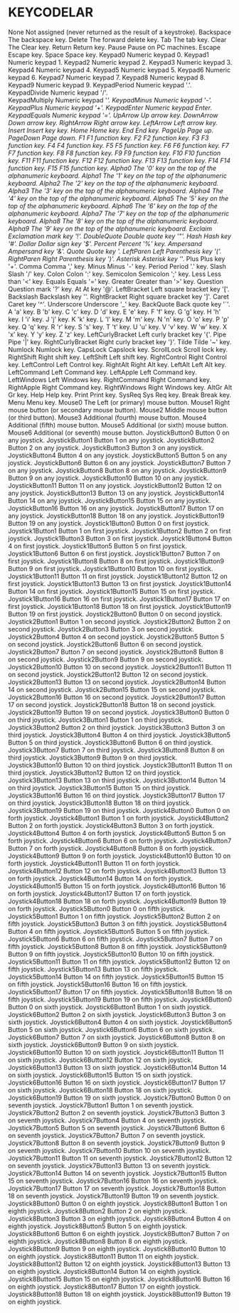 # KEYCODELAR
None            Not assigned (never returned as the result of a keystroke).
Backspace       The backspace key.
Delete          The forward delete key.
Tab             The tab key.
Clear           The Clear key.
Return          Return key.
Pause           Pause on PC machines.
Escape          Escape key.
Space           Space key.
Keypad0         Numeric keypad 0.
Keypad1         Numeric keypad 1.
Keypad2         Numeric keypad 2.
Keypad3         Numeric keypad 3.
Keypad4         Numeric keypad 4.
Keypad5         Numeric keypad 5.
Keypad6         Numeric keypad 6.
Keypad7         Numeric keypad 7.
Keypad8         Numeric keypad 8.
Keypad9         Numeric keypad 9.
KeypadPeriod    Numeric keypad '.'.
KeypadDivide    Numeric keypad '/'.     
KeypadMultiply  Numeric keypad '*'.
KeypadMinus     Numeric keypad '-'.
KeypadPlus      Numeric keypad '+'.
KeypadEnter     Numeric keypad Enter.
KeypadEquals    Numeric keypad '='.
UpArrow         Up arrow key.
DownArrow       Down arrow key.
RightArrow      Right arrow key.
LeftArrow       Left arrow key.
Insert          Insert key key.
Home            Home key.
End             End key.
PageUp          Page up.
PageDown        Page down.
F1              F1 function key.
F2              F2 function key.
F3              F3 function key.
F4              F4 function key.
F5
F5 function key.
F6
F6 function key.
F7
F7 function key.
F8
F8 function key.
F9
F9 function key.
F10
F10 function key.
F11
F11 function key.
F12
F12 function key.
F13
F13 function key.
F14
F14 function key.
F15
F15 function key.
Alpha0          The '0' key on the top of the alphanumeric keyboard.
Alpha1
The '1' key on the top of the alphanumeric keyboard.
Alpha2
The '2' key on the top of the alphanumeric keyboard.
Alpha3
The '3' key on the top of the alphanumeric keyboard.
Alpha4
The '4' key on the top of the alphanumeric keyboard.
Alpha5
The '5' key on the top of the alphanumeric keyboard.
Alpha6
The '6' key on the top of the alphanumeric keyboard.
Alpha7
The '7' key on the top of the alphanumeric keyboard.
Alpha8
The '8' key on the top of the alphanumeric keyboard.
Alpha9
The '9' key on the top of the alphanumeric keyboard.
Exclaim
Exclamation mark key '!'.
DoubleQuote
Double quote key '"'.
Hash
Hash key '#'.
Dollar
Dollar sign key '$'.
Percent
Percent '%' key.
Ampersand
Ampersand key '&'.
Quote
Quote key '.
LeftParen
Left Parenthesis key '('.
RightParen
Right Parenthesis key ')'.
Asterisk
Asterisk key '*'.
Plus
Plus key '+'.
Comma
Comma ',' key.
Minus
Minus '-' key.
Period
Period '.' key.
Slash
Slash '/' key.
Colon
Colon ':' key.
Semicolon
Semicolon ';' key.
Less
Less than '<' key.
Equals
Equals '=' key.
Greater
Greater than '>' key.
Question
Question mark '?' key.
At
At key '@'.
LeftBracket
Left square bracket key '['.
Backslash
Backslash key '\'.
RightBracket
Right square bracket key ']'.
Caret
Caret key '^'.
Underscore
Underscore '_' key.
BackQuote
Back quote key '`'.
A
'a' key.
B
'b' key.
C
'c' key.
D
'd' key.
E
'e' key.
F
'f' key.
G
'g' key.
H
'h' key.
I
'i' key.
J
'j' key.
K
'k' key.
L
'l' key.
M
'm' key.
N
'n' key.
O
'o' key.
P
'p' key.
Q
'q' key.
R
'r' key.
S
's' key.
T
't' key.
U
'u' key.
V
'v' key.
W
'w' key.
X
'x' key.
Y
'y' key.
Z
'z' key.
LeftCurlyBracket
Left curly bracket key '{'.
Pipe
Pipe '|' key.
RightCurlyBracket
Right curly bracket key '}'.
Tilde
Tilde '~' key.
Numlock
Numlock key.
CapsLock
Capslock key.
ScrollLock
Scroll lock key.
RightShift
Right shift key.
LeftShift
Left shift key.
RightControl
Right Control key.
LeftControl
Left Control key.
RightAlt
Right Alt key.
LeftAlt
Left Alt key.
LeftCommand
Left Command key.
LeftApple
Left Command key.
LeftWindows
Left Windows key.
RightCommand
Right Command key.
RightApple
Right Command key.
RightWindows
Right Windows key.
AltGr
Alt Gr key.
Help
Help key.
Print
Print key.
SysReq
Sys Req key.
Break
Break key.
Menu
Menu key.
Mouse0
The Left (or primary) mouse button.
Mouse1
Right mouse button (or secondary mouse button).
Mouse2
Middle mouse button (or third button).
Mouse3
Additional (fourth) mouse button.
Mouse4
Additional (fifth) mouse button.
Mouse5
Additional (or sixth) mouse button.
Mouse6
Additional (or seventh) mouse button.
JoystickButton0
Button 0 on any joystick.
JoystickButton1
Button 1 on any joystick.
JoystickButton2
Button 2 on any joystick.
JoystickButton3
Button 3 on any joystick.
JoystickButton4
Button 4 on any joystick.
JoystickButton5
Button 5 on any joystick.
JoystickButton6
Button 6 on any joystick.
JoystickButton7
Button 7 on any joystick.
JoystickButton8
Button 8 on any joystick.
JoystickButton9
Button 9 on any joystick.
JoystickButton10
Button 10 on any joystick.
JoystickButton11
Button 11 on any joystick.
JoystickButton12
Button 12 on any joystick.
JoystickButton13
Button 13 on any joystick.
JoystickButton14
Button 14 on any joystick.
JoystickButton15
Button 15 on any joystick.
JoystickButton16
Button 16 on any joystick.
JoystickButton17
Button 17 on any joystick.
JoystickButton18
Button 18 on any joystick.
JoystickButton19
Button 19 on any joystick.
Joystick1Button0
Button 0 on first joystick.
Joystick1Button1
Button 1 on first joystick.
Joystick1Button2
Button 2 on first joystick.
Joystick1Button3
Button 3 on first joystick.
Joystick1Button4
Button 4 on first joystick.
Joystick1Button5
Button 5 on first joystick.
Joystick1Button6
Button 6 on first joystick.
Joystick1Button7
Button 7 on first joystick.
Joystick1Button8
Button 8 on first joystick.
Joystick1Button9
Button 9 on first joystick.
Joystick1Button10
Button 10 on first joystick.
Joystick1Button11
Button 11 on first joystick.
Joystick1Button12
Button 12 on first joystick.
Joystick1Button13
Button 13 on first joystick.
Joystick1Button14
Button 14 on first joystick.
Joystick1Button15
Button 15 on first joystick.
Joystick1Button16
Button 16 on first joystick.
Joystick1Button17
Button 17 on first joystick.
Joystick1Button18
Button 18 on first joystick.
Joystick1Button19
Button 19 on first joystick.
Joystick2Button0
Button 0 on second joystick.
Joystick2Button1
Button 1 on second joystick.
Joystick2Button2
Button 2 on second joystick.
Joystick2Button3
Button 3 on second joystick.
Joystick2Button4
Button 4 on second joystick.
Joystick2Button5
Button 5 on second joystick.
Joystick2Button6
Button 6 on second joystick.
Joystick2Button7
Button 7 on second joystick.
Joystick2Button8
Button 8 on second joystick.
Joystick2Button9
Button 9 on second joystick.
Joystick2Button10
Button 10 on second joystick.
Joystick2Button11
Button 11 on second joystick.
Joystick2Button12
Button 12 on second joystick.
Joystick2Button13
Button 13 on second joystick.
Joystick2Button14
Button 14 on second joystick.
Joystick2Button15
Button 15 on second joystick.
Joystick2Button16
Button 16 on second joystick.
Joystick2Button17
Button 17 on second joystick.
Joystick2Button18
Button 18 on second joystick.
Joystick2Button19
Button 19 on second joystick.
Joystick3Button0
Button 0 on third joystick.
Joystick3Button1
Button 1 on third joystick.
Joystick3Button2
Button 2 on third joystick.
Joystick3Button3
Button 3 on third joystick.
Joystick3Button4
Button 4 on third joystick.
Joystick3Button5
Button 5 on third joystick.
Joystick3Button6
Button 6 on third joystick.
Joystick3Button7
Button 7 on third joystick.
Joystick3Button8
Button 8 on third joystick.
Joystick3Button9
Button 9 on third joystick.
Joystick3Button10
Button 10 on third joystick.
Joystick3Button11
Button 11 on third joystick.
Joystick3Button12
Button 12 on third joystick.
Joystick3Button13
Button 13 on third joystick.
Joystick3Button14
Button 14 on third joystick.
Joystick3Button15
Button 15 on third joystick.
Joystick3Button16
Button 16 on third joystick.
Joystick3Button17
Button 17 on third joystick.
Joystick3Button18
Button 18 on third joystick.
Joystick3Button19
Button 19 on third joystick.
Joystick4Button0
Button 0 on forth joystick.
Joystick4Button1
Button 1 on forth joystick.
Joystick4Button2
Button 2 on forth joystick.
Joystick4Button3
Button 3 on forth joystick.
Joystick4Button4
Button 4 on forth joystick.
Joystick4Button5
Button 5 on forth joystick.
Joystick4Button6
Button 6 on forth joystick.
Joystick4Button7
Button 7 on forth joystick.
Joystick4Button8
Button 8 on forth joystick.
Joystick4Button9
Button 9 on forth joystick.
Joystick4Button10
Button 10 on forth joystick.
Joystick4Button11
Button 11 on forth joystick.
Joystick4Button12
Button 12 on forth joystick.
Joystick4Button13
Button 13 on forth joystick.
Joystick4Button14
Button 14 on forth joystick.
Joystick4Button15
Button 15 on forth joystick.
Joystick4Button16
Button 16 on forth joystick.
Joystick4Button17
Button 17 on forth joystick.
Joystick4Button18
Button 18 on forth joystick.
Joystick4Button19
Button 19 on forth joystick.
Joystick5Button0
Button 0 on fifth joystick.
Joystick5Button1
Button 1 on fifth joystick.
Joystick5Button2
Button 2 on fifth joystick.
Joystick5Button3
Button 3 on fifth joystick.
Joystick5Button4
Button 4 on fifth joystick.
Joystick5Button5
Button 5 on fifth joystick.
Joystick5Button6
Button 6 on fifth joystick.
Joystick5Button7
Button 7 on fifth joystick.
Joystick5Button8
Button 8 on fifth joystick.
Joystick5Button9
Button 9 on fifth joystick.
Joystick5Button10
Button 10 on fifth joystick.
Joystick5Button11
Button 11 on fifth joystick.
Joystick5Button12
Button 12 on fifth joystick.
Joystick5Button13
Button 13 on fifth joystick.
Joystick5Button14
Button 14 on fifth joystick.
Joystick5Button15
Button 15 on fifth joystick.
Joystick5Button16
Button 16 on fifth joystick.
Joystick5Button17
Button 17 on fifth joystick.
Joystick5Button18
Button 18 on fifth joystick.
Joystick5Button19
Button 19 on fifth joystick.
Joystick6Button0
Button 0 on sixth joystick.
Joystick6Button1
Button 1 on sixth joystick.
Joystick6Button2
Button 2 on sixth joystick.
Joystick6Button3
Button 3 on sixth joystick.
Joystick6Button4
Button 4 on sixth joystick.
Joystick6Button5
Button 5 on sixth joystick.
Joystick6Button6
Button 6 on sixth joystick.
Joystick6Button7
Button 7 on sixth joystick.
Joystick6Button8
Button 8 on sixth joystick.
Joystick6Button9
Button 9 on sixth joystick.
Joystick6Button10
Button 10 on sixth joystick.
Joystick6Button11
Button 11 on sixth joystick.
Joystick6Button12
Button 12 on sixth joystick.
Joystick6Button13
Button 13 on sixth joystick.
Joystick6Button14
Button 14 on sixth joystick.
Joystick6Button15
Button 15 on sixth joystick.
Joystick6Button16
Button 16 on sixth joystick.
Joystick6Button17
Button 17 on sixth joystick.
Joystick6Button18
Button 18 on sixth joystick.
Joystick6Button19
Button 19 on sixth joystick.
Joystick7Button0
Button 0 on seventh joystick.
Joystick7Button1
Button 1 on seventh joystick.
Joystick7Button2
Button 2 on seventh joystick.
Joystick7Button3
Button 3 on seventh joystick.
Joystick7Button4
Button 4 on seventh joystick.
Joystick7Button5
Button 5 on seventh joystick.
Joystick7Button6
Button 6 on seventh joystick.
Joystick7Button7
Button 7 on seventh joystick.
Joystick7Button8
Button 8 on seventh joystick.
Joystick7Button9
Button 9 on seventh joystick.
Joystick7Button10
Button 10 on seventh joystick.
Joystick7Button11
Button 11 on seventh joystick.
Joystick7Button12
Button 12 on seventh joystick.
Joystick7Button13
Button 13 on seventh joystick.
Joystick7Button14
Button 14 on seventh joystick.
Joystick7Button15
Button 15 on seventh joystick.
Joystick7Button16
Button 16 on seventh joystick.
Joystick7Button17
Button 17 on seventh joystick.
Joystick7Button18
Button 18 on seventh joystick.
Joystick7Button19
Button 19 on seventh joystick.
Joystick8Button0
Button 0 on eighth joystick.
Joystick8Button1
Button 1 on eighth joystick.
Joystick8Button2
Button 2 on eighth joystick.
Joystick8Button3
Button 3 on eighth joystick.
Joystick8Button4
Button 4 on eighth joystick.
Joystick8Button5
Button 5 on eighth joystick.
Joystick8Button6
Button 6 on eighth joystick.
Joystick8Button7
Button 7 on eighth joystick.
Joystick8Button8
Button 8 on eighth joystick.
Joystick8Button9
Button 9 on eighth joystick.
Joystick8Button10
Button 10 on eighth joystick.
Joystick8Button11
Button 11 on eighth joystick.
Joystick8Button12
Button 12 on eighth joystick.
Joystick8Button13
Button 13 on eighth joystick.
Joystick8Button14
Button 14 on eighth joystick.
Joystick8Button15
Button 15 on eighth joystick.
Joystick8Button16
Button 16 on eighth joystick.
Joystick8Button17
Button 17 on eighth joystick.
Joystick8Button18
Button 18 on eighth joystick.
Joystick8Button19
Button 19 on eighth joystick.


